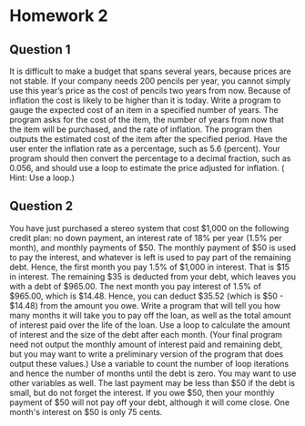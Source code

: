 # Homework 2
## Question 1
It is difficult to make a budget that spans several years, because prices are not stable. If your company needs 200 pencils per year, you cannot simply use this year’s price as the cost of pencils two years from now. Because of inflation the cost is likely to be higher than it is today. Write a program to gauge the expected cost of an item in a specified number of years. The program asks for the cost of the item, the number of years from now that the item will be purchased, and the rate of inflation. The program then outputs the estimated cost of the item after the specified period. Have the user enter the inflation rate as a percentage, such as 5.6 (percent). Your program should then convert the percentage to a decimal fraction, such as 0.056, and should use a loop to estimate the price adjusted for inflation. ( Hint: Use a loop.)
## Question 2
You have just purchased a stereo system that cost $1,000 on the following credit plan: no down payment, an interest rate of 18% per year (1.5% per month), and monthly payments of $50. The monthly payment of $50 is used to pay the interest, and whatever is left is used to pay part of the remaining debt. Hence, the first month you pay 1.5% of $1,000 in interest. That is $15 in interest. The remaining $35 is deducted from your debt, which leaves you with a debt of $965.00. The next month you pay interest of 1.5% of $965.00, which is $14.48. Hence, you can deduct $35.52 (which is $50 - $14.48) from the amount you owe.
Write a program that will tell you how many months it will take you to pay off the loan, as well as the total amount of interest paid over the life of the loan. Use a loop to calculate the amount of interest and the size of the debt after each month. (Your final program need not output the monthly amount of interest paid and remaining debt, but you may want to write a preliminary version of the program that does output these values.) Use a variable to count the number of loop iterations and hence the number of months until the debt is zero. You may want to use other variables as well. The last payment may be less than $50 if the debt is small, but do not forget the interest. If you owe $50, then your monthly payment of $50 will not pay off your debt, although it will come close. One month's interest on $50 is only 75 cents.
